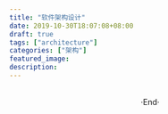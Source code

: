 ```yaml
---
title: "软件架构设计"
date: 2019-10-30T18:07:08+08:00
draft: true
tags: ["architecture"]
categories: ["架构"]
featured_image: 
description: 
---
```


<br>

<center>  ·End·  </center>